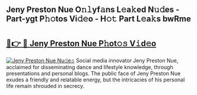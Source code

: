 ## Jeny Preston Nue O𝚗𝚕yf𝚊ns L𝚎a𝚔ed N𝚞𝚍es - Part-ygt P𝚑𝚘tos Vi𝚍𝚎o - H𝚘𝚝 Part L𝚎a𝚔s bwRme

# <h2><a href="http://kf351a.oniu.top/?m=Jeny+Preston+Nue">🔗👉 🔴 Jeny Preston Nue P𝚑ot𝚘𝚜 V𝚒d𝚎o</a></h2>

[![Jeny Preston Nue Nu𝚍e𝚜](https://i.imgur.com/0qMVB7G.gif)](http://kf351a.oniu.top/?m=Jeny+Preston+Nue)
Social media innovator Jeny Preston Nue, acclaimed for disseminating dance and lifestyle knowledge, through presentations and personal blogs. The public face of Jeny Preston Nue exudes a friendly and relatable energy, but the intricacies of his personal life remain shrouded in secrecy.  
